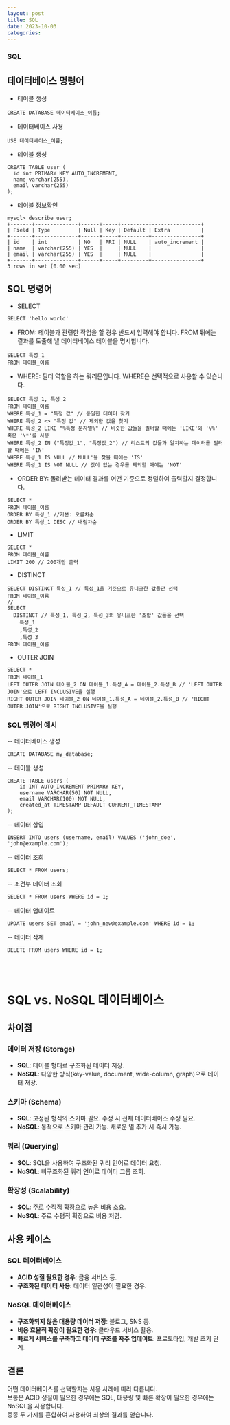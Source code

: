 ```yaml
---
layout: post
title: SQL
date: 2023-10-03
categories:
---
```


### SQL

## 데이터베이스 명령어

* 테이블 생성
```
CREATE DATABASE 데이터베이스_이름;
```
* 데이터베이스 사용
```
USE 데이터베이스_이름;
```

* 테이블 생성
```
CREATE TABLE user (
  id int PRIMARY KEY AUTO_INCREMENT,
  name varchar(255),
  email varchar(255)
);
```

* 테이블 정보확인
```
mysql> describe user;
+-------+--------------+------+-----+---------+----------------+
| Field | Type         | Null | Key | Default | Extra          |
+-------+--------------+------+-----+---------+----------------+
| id    | int          | NO   | PRI | NULL    | auto_increment |
| name  | varchar(255) | YES  |     | NULL    |                |
| email | varchar(255) | YES  |     | NULL    |                |
+-------+--------------+------+-----+---------+----------------+
3 rows in set (0.00 sec)
```

## SQL 명령어
* SELECT
```
SELECT 'hello world'
```
* FROM: 테이블과 관련한 작업을 할 경우 반드시 입력해야 합니다. FROM 뒤에는 결과를 도출해 낼 데이터베이스 테이블을 명시합니다.
```
SELECT 특성_1
FROM 테이블_이름
```

* WHERE: 필터 역할을 하는 쿼리문입니다. WHERE은 선택적으로 사용할 수 있습니다.
```
SELECT 특성_1, 특성_2
FROM 테이블_이름
WHERE 특성_1 = "특정 값" // 동일한 데이터 찾기
WHERE 특성_2 <> "특정 값" // 제외한 값을 찾기
WHERE 특성_2 LIKE "%특정 문자열%" // 비슷한 값들을 필터할 때에는 'LIKE'와 '\%' 혹은 '\*'를 사용
WHERE 특성_2 IN ("특정값_1", "특정값_2") // 리스트의 값들과 일치하는 데이터를 필터할 때에는 'IN'
WHERE 특성_1 IS NULL // NULL'을 찾을 때에는 'IS'
WHERE 특성_1 IS NOT NULL // 값이 없는 경우를 제외할 때에는 'NOT'
```

* ORDER BY: 돌려받는 데이터 결과를 어떤 기준으로 정렬하여 출력할지 결정합니다.
```
SELECT *
FROM 테이블_이름
ORDER BY 특성_1 //기본: 오름차순
ORDER BY 특성_1 DESC // 내림차순
```

* LIMIT
```
SELECT *
FROM 테이블_이름
LIMIT 200 // 200개만 출력
```

* DISTINCT
```
SELECT DISTINCT 특성_1 // 특성_1을 기준으로 유니크한 값들만 선택
FROM 테이블_이름
//
SELECT
  DISTINCT // 특성_1, 특성_2, 특성_3의 유니크한 '조합' 값들을 선택
    특성_1
    ,특성_2
    ,특성_3
FROM 테이블_이름
```

* OUTER JOIN
```
SELECT *
FROM 테이블_1
LEFT OUTER JOIN 테이블_2 ON 테이블_1.특성_A = 테이블_2.특성_B // 'LEFT OUTER JOIN'으로 LEFT INCLUSIVE을 실행
RIGHT OUTER JOIN 테이블_2 ON 테이블_1.특성_A = 테이블_2.특성_B // 'RIGHT OUTER JOIN'으로 RIGHT INCLUSIVE을 실행
```


### SQL 명령어 예시

-- 데이터베이스 생성
```
CREATE DATABASE my_database;
```

-- 테이블 생성
```
CREATE TABLE users (
    id INT AUTO_INCREMENT PRIMARY KEY,
    username VARCHAR(50) NOT NULL,
    email VARCHAR(100) NOT NULL,
    created_at TIMESTAMP DEFAULT CURRENT_TIMESTAMP
);
```

-- 데이터 삽입
```
INSERT INTO users (username, email) VALUES ('john_doe', 'john@example.com');
```

-- 데이터 조회
```
SELECT * FROM users;
```

-- 조건부 데이터 조회
```
SELECT * FROM users WHERE id = 1;
```

-- 데이터 업데이트
```
UPDATE users SET email = 'john_new@example.com' WHERE id = 1;
```

-- 데이터 삭제
```
DELETE FROM users WHERE id = 1;
```
<br/><br/>

# SQL vs. NoSQL 데이터베이스

## 차이점

### 데이터 저장 (Storage)

- **SQL**: 테이블 형태로 구조화된 데이터 저장.
- **NoSQL**: 다양한 방식(key-value, document, wide-column, graph)으로 데이터 저장.

### 스키마 (Schema)

- **SQL**: 고정된 형식의 스키마 필요. 수정 시 전체 데이터베이스 수정 필요.
- **NoSQL**: 동적으로 스키마 관리 가능. 새로운 열 추가 시 즉시 가능.

### 쿼리 (Querying)

- **SQL**: SQL을 사용하여 구조화된 쿼리 언어로 데이터 요청.
- **NoSQL**: 비구조화된 쿼리 언어로 데이터 그룹 조회.

### 확장성 (Scalability)

- **SQL**: 주로 수직적 확장으로 높은 비용 소요.
- **NoSQL**: 주로 수평적 확장으로 비용 저렴.

## 사용 케이스

### SQL 데이터베이스

- **ACID 성질 필요한 경우**: 금융 서비스 등.
- **구조화된 데이터 사용**: 데이터 일관성이 필요한 경우.

### NoSQL 데이터베이스

- **구조화되지 않은 대용량 데이터 저장**: 블로그, SNS 등.
- **비용 효율적 확장이 필요한 경우**: 클라우드 서비스 활용.
- **빠르게 서비스를 구축하고 데이터 구조를 자주 업데이트**: 프로토타입, 개발 초기 단계.

## 결론

어떤 데이터베이스를 선택할지는 사용 사례에 따라 다릅니다. <br>
보통은 ACID 성질이 필요한 경우에는 SQL, 대용량 및 빠른 확장이 필요한 경우에는 NoSQL을 사용합니다. <br>
종종 두 가지를 혼합하여 사용하여 최상의 결과를 얻습니다.
